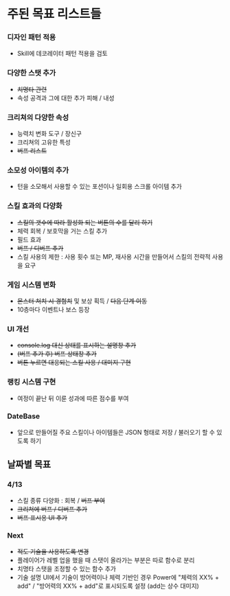 # 주된 목표 리스트들


### 디자인 패턴 적용

- Skill에 데코레이터 패턴 적용을 검토

### 다양한 스탯 추가

- ~~치명타 관련~~
- 속성 공격과 그에 대한 추가 피해 / 내성

### 크리쳐의 다양한 속성

- 능력치 변화 도구 / 장신구
- 크리쳐의 고유한 특성
- ~~버프 리스트~~

### 소모성 아이템의 추가

- 턴을 소모해서 사용할 수 있는 포션이나 일회용 스크롤 아이템 추가

### 스킬 효과의 다양화

- ~~스킬의 갯수에 따라 활성화 되는 버튼의 수를 달리 하기~~
- 체력 회복 / 보호막을 거는 스킬 추가
- 필드 효과
- ~~버프 / 디버프 추가~~
- 스킬 사용의 제한 : 사용 횟수 또는 MP, 재사용 시간을 만들어서 스킬의 전략적 사용을 요구

### 게임 시스템 변화

- ~~몬스터 처치 시 경험치~~ 및 보상 획득 / ~~다음 단계 이동~~
- 10층마다 이벤트나 보스 등장

### UI 개선

- ~~console.log 대신 상태를 표시하는 설명창 추가~~
- ~~(버프 추가 후) 버프 상태창 추가~~
- ~~버튼 누르면 대응되는 스킬 사용 / 대미지 구현~~

### 랭킹 시스템 구현

- 여정이 끝난 뒤 이룬 성과에 따른 점수를 부여

### DateBase

- 앞으로 만들어질 주요 스킬이나 아이템들은 JSON 형태로 저장 / 불러오기 할 수 있도록 하기

## 날짜별 목표

### 4/13

- 스킬 종류 다양화 : 회복 / ~~버프 부여~~
- ~~크리쳐에 버프 / 디버프 추가~~
- ~~버프 표시용 UI 추가~~

### Next

- ~~적도 기술을 사용하도록 변경~~
- 플레이어가 레벨 업을 했을 때 스탯이 올라가는 부분은 따로 함수로 분리
- 치명타 스탯을 조정할 수 있는 함수 추가
- 기술 설명 UI에서 기술이 방어력이나 체력 기반인 경우 Power에 "체력의 XX% + add" / "방어력의 XX% + add"로 표시되도록 설정 (add는 상수 대미지)



